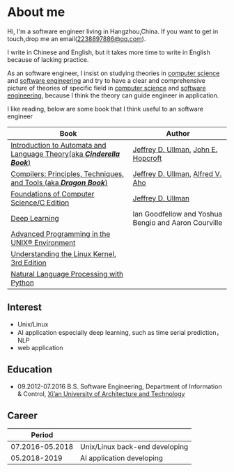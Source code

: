# About me

Hi, I'm a software engineer living in Hangzhou,China. If you want to get in touch,drop me an email(2238897886@qq.com).

I write in Chinese and English, but it takes more time to write in English because of lacking practice.

As an software engineer, I insist on studying theories in [computer science](https://en.wikipedia.org/wiki/Computer_science) and [software engineering](https://en.wikipedia.org/wiki/Software_engineering) and try to have a clear and comprehensive picture of theories of specific field in  [computer science](https://en.wikipedia.org/wiki/Computer_science) and [software engineering](https://en.wikipedia.org/wiki/Software_engineering), because I think the theory can guide engineer in application.

I like reading, below are some book that I think useful to an software engineer

| Book                                                         | Author                                                       |
| ------------------------------------------------------------ | ------------------------------------------------------------ |
| [Introduction to Automata and Language Theory(aka ***Cinderella Book***)](http://infolab.stanford.edu/~ullman/ialc.html) | [Jeffrey D. Ullman](http://infolab.stanford.edu/~ullman/), [John E. Hopcroft](https://www.cs.cornell.edu/jeh/) |
| [Compilers: Principles, Techniques, and Tools (aka ***Dragon Book***)](http://en.wikipedia.org/wiki/Compilers:_Principles,_Techniques,_and_Tools) | [Jeffrey D. Ullman](http://infolab.stanford.edu/~ullman/), [Alfred V. Aho](http://www.cs.columbia.edu/~aho/) |
| [Foundations of Computer Science/C Edition](http://infolab.stanford.edu/~ullman/focs.html) | [Jeffrey D. Ullman](http://infolab.stanford.edu/~ullman/)    |
| [Deep Learning](http://www.deeplearningbook.org/)            | Ian Goodfellow and Yoshua Bengio and Aaron Courville         |
| [Advanced Programming in the UNIX® Environment](http://www.apuebook.com/) |                                                              |
| [Understanding the Linux Kernel, 3rd Edition](http://shop.oreilly.com/product/9780596005658.do) |                                                              |
| [Natural Language Processing with Python](http://www.nltk.org/book/) |                                                              |



## Interest

- Unix/Linux
- AI application especially deep learning, such as time serial prediction，NLP
- web application



## Education

- 09.2012-07.2016 B.S. Software Engineering, Department of Information & Control, [Xi’an University of Architecture and Technology](http://www.xauat.edu.cn/zh-cn/index.php)

## Career

| Period          |                                |
| --------------- | ------------------------------ |
| 07.2016-05.2018 | Unix/Linux back-end developing |
| 05.2018-2019    | AI application developing      |

